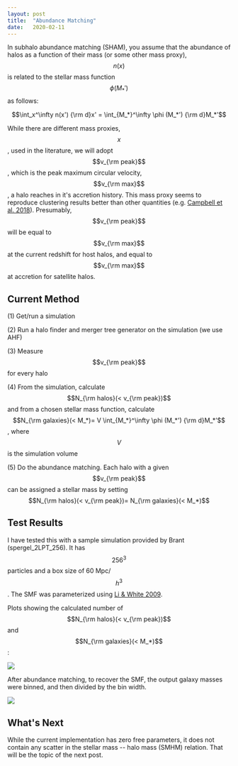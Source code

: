 ```yaml
---
layout: post
title:  "Abundance Matching"
date:   2020-02-11
---
```



In subhalo abundance matching (SHAM), you assume that the abundance of halos as a function of their mass (or some other mass proxy), $$n(x)$$ is related to the stellar mass function $$ \phi (M_*')$$ as follows:

$$\int_x^\infty n(x') {\rm d}x' = \int_{M_*}^\infty \phi (M_*') {\rm d}M_*’$$

While there are different mass proxies, $$x$$, used in the literature, we will adopt $$v_{\rm peak}$$, which is the peak maximum circular velocity, $$v_{\rm max}$$,  a halo reaches in it's accretion history. This mass proxy seems to reproduce clustering results better than other quantities (e.g. <a href="https://ui.adsabs.harvard.edu/abs/2018MNRAS.477..359C/abstract">Campbell et al. 2018</a>). Presumably, $$v_{\rm peak}$$ will be equal to $$v_{\rm max}$$ at the current redshift for host halos, and equal to $$v_{\rm max}$$ at accretion for satellite halos.

## Current Method

(1) Get/run a simulation

(2) Run a halo finder and merger tree generator on the simulation (we use AHF)

(3) Measure $$v_{\rm peak}$$ for every halo

(4) From the simulation, calculate $$N_{\rm halos}(< v_{\rm peak})$$ and from a chosen stellar mass function, calculate $$N_{\rm galaxies}(< M_*)= V \int_{M_*}^\infty \phi (M_*') {\rm d}M_*’$$, where $$V$$ is the simulation volume

(5) Do the abundance matching. Each halo with a given $$v_{\rm peak}$$ can be assigned a stellar mass by setting $$N_{\rm halos}(< v_{\rm peak})= N_{\rm galaxies}(< M_*)$$


## Test Results

I have tested this with a sample simulation provided by Brant (spergel_2LPT_256). It has $$256^3$$ particles and a box size of 60 Mpc/$$h^3$$. The SMF was parameterized using <a href="https://ui.adsabs.harvard.edu/abs/2009MNRAS.398.2177L">Li & White 2009</a>.

Plots showing the calculated number of $$N_{\rm halos}(< v_{\rm peak})$$ and $$N_{\rm galaxies}(< M_*)$$:

<img src="{{ site.baseurl }}/assets/plots/Matching.png">

After abundance matching, to recover the SMF, the output galaxy masses were binned, and then divided by the bin width.

<img src="{{ site.baseurl }}/assets/plots/SMF.png">


## What's Next

While the current implementation has zero free parameters, it does not contain any scatter in the stellar mass -- halo mass (SMHM) relation. That will be the topic of the next post.
